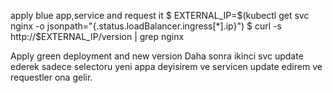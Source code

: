 apply blue app,service and request it 
$ EXTERNAL_IP=$(kubectl get svc nginx -o jsonpath="{.status.loadBalancer.ingress[*].ip}")
$ curl -s http://$EXTERNAL_IP/version | grep nginx

Apply green deployment and new version 
Daha sonra ikinci svc update ederek sadece selectoru yeni  appa deyisirem ve servicen update edirem ve requestler ona gelir.

